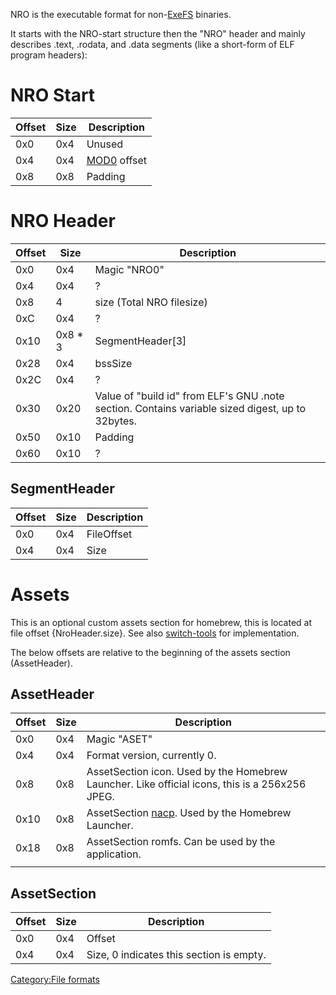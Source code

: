 NRO is the executable format for non-[ExeFS](ExeFS.md "wikilink")
binaries.

It starts with the NRO-start structure then the "NRO" header and mainly
describes .text, .rodata, and .data segments (like a short-form of ELF
program headers):

# NRO Start

| Offset | Size | Description                      |
| ------ | ---- | -------------------------------- |
| 0x0    | 0x4  | Unused                           |
| 0x4    | 0x4  | [MOD0](NSO.md "wikilink") offset |
| 0x8    | 0x8  | Padding                          |

# NRO Header

| Offset | Size     | Description                                                                                      |
| ------ | -------- | ------------------------------------------------------------------------------------------------ |
| 0x0    | 0x4      | Magic "NRO0"                                                                                     |
| 0x4    | 0x4      | ?                                                                                                |
| 0x8    | 4        | size (Total NRO filesize)                                                                        |
| 0xC    | 0x4      | ?                                                                                                |
| 0x10   | 0x8 \* 3 | SegmentHeader\[3\]                                                                               |
| 0x28   | 0x4      | bssSize                                                                                          |
| 0x2C   | 0x4      | ?                                                                                                |
| 0x30   | 0x20     | Value of "build id" from ELF's GNU .note section. Contains variable sized digest, up to 32bytes. |
| 0x50   | 0x10     | Padding                                                                                          |
| 0x60   | 0x10     | ?                                                                                                |

## SegmentHeader

| Offset | Size | Description |
| ------ | ---- | ----------- |
| 0x0    | 0x4  | FileOffset  |
| 0x4    | 0x4  | Size        |

# Assets

This is an optional custom assets section for homebrew, this is located
at file offset {NroHeader.size}. See also
[switch-tools](https://github.com/switchbrew/switch-tools) for
implementation.

The below offsets are relative to the beginning of the assets section
(AssetHeader).

## AssetHeader

| Offset | Size | Description                                                                                    |
| ------ | ---- | ---------------------------------------------------------------------------------------------- |
| 0x0    | 0x4  | Magic "ASET"                                                                                   |
| 0x4    | 0x4  | Format version, currently 0.                                                                   |
| 0x8    | 0x8  | AssetSection icon. Used by the Homebrew Launcher. Like official icons, this is a 256x256 JPEG. |
| 0x10   | 0x8  | AssetSection [nacp](Control.nacp.md "wikilink"). Used by the Homebrew Launcher.                |
| 0x18   | 0x8  | AssetSection romfs. Can be used by the application.                                            |
|        |      |                                                                                                |

## AssetSection

| Offset | Size | Description                              |
| ------ | ---- | ---------------------------------------- |
| 0x0    | 0x4  | Offset                                   |
| 0x4    | 0x4  | Size, 0 indicates this section is empty. |

[Category:File formats](Category:File_formats "wikilink")
